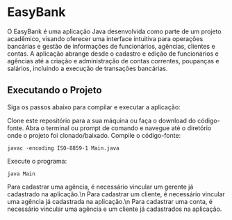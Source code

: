 # EasyBank

O EasyBank é uma aplicação Java desenvolvida como parte de um projeto acadêmico, visando oferecer uma interface intuitiva para operações bancárias e gestão de informações de funcionários, agências, clientes e contas. A aplicação abrange desde o cadastro e edição de funcionários e agências até a criação e administração de contas correntes, poupanças e salários, incluindo a execução de transações bancárias. 

## Executando o Projeto
Siga os passos abaixo para compilar e executar a aplicação:

Clone este repositório para a sua máquina ou faça o download do código-fonte.
Abra o terminal ou prompt de comando e navegue até o diretório onde o projeto foi clonado/baixado.
Compile o código-fonte:
```
javac -encoding ISO-8859-1 Main.java
```
Execute o programa:
```
java Main
```
Para cadastrar uma agência, é necessário vincular um gerente já cadastrado na aplicação.\n
Para cadastrar um cliente, é necessário vincular uma agência já cadastrada na aplicação.\n
Para cadastrar uma conta, é necessário vincular uma agência e um cliente já cadastrados na aplicação.


